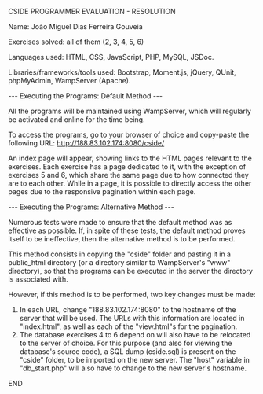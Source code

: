 CSIDE PROGRAMMER EVALUATION - RESOLUTION

Name: João Miguel Dias Ferreira Gouveia

Exercises solved: all of them (2, 3, 4, 5, 6)

Languages used: HTML, CSS, JavaScript, PHP, MySQL, JSDoc.

Libraries/frameworks/tools used: Bootstrap, Moment.js, jQuery, QUnit, phpMyAdmin, WampServer (Apache).

--- Executing the Programs: Default Method ---

All the programs will be maintained using WampServer, which will regularly be activated and online for
the time being.

To access the programs, go to your browser of choice and copy-paste the following URL:
http://188.83.102.174:8080/cside/

An index page will appear, showing links to the HTML pages relevant to the exercises. Each exercise
has a page dedicated to it, with the exception of exercises 5 and 6, which share the same page
due to how connected they are to each other. While in a page, it is possible to directly access the 
other pages due to the responsive pagination within each page.

--- Executing the Programs: Alternative Method ---

Numerous tests were made to ensure that the default method was as effective as possible. If, in spite
of these tests, the default method proves itself to be ineffective, then the alternative method is
to be performed.

This method consists in copying the "cside" folder and pasting it in a public_html directory
(or a directory similar to WampServer's "www" directory), so that the programs can be executed in the
server the directory is associated with.

However, if this method is to be performed, two key changes must be made:
1. In each URL, change "188.83.102.174:8080" to the hostname of the server that will be used. The
URLs with this information are located in "index.html", as well as each of the "view.html"s for the
pagination.
2. The database exercises 4 to 6 depend on will also have to be relocated to the server of choice. 
For this purpose (and also for viewing the database's source code), a SQL dump (cside.sql) is 
present on the "cside" folder, to be imported on the new server. The "host" variable in
"db_start.php" will also have to change to the new server's hostname.

END

